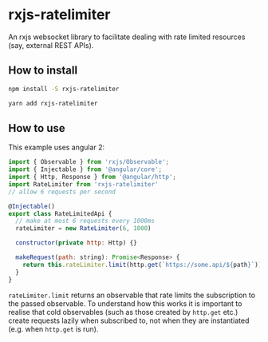 # rxjs-ratelimiter

An rxjs websocket library to facilitate dealing with rate limited resources (say, external REST APIs).

## How to install

```bash
npm install -S rxjs-ratelimiter
```

```bash
yarn add rxjs-ratelimiter
```

## How to use

This example uses angular 2:

```javascript
import { Observable } from 'rxjs/Observable';
import { Injectable } from '@angular/core';
import { Http, Response } from '@angular/http';
import RateLimiter from 'rxjs-ratelimiter'
// allow 6 requests per second

@Injectable()
export class RateLimitedApi {
  // make at most 6 requests every 1000ms
  rateLimiter = new RateLimiter(6, 1000)

  constructor(private http: Http) {}

  makeRequest(path: string): Promise<Response> {
    return this.rateLimiter.limit(http.get(`https://some.api/${path}`)).toPromise()
  }
}
```

`rateLimiter.limit` returns an observable that rate limits the subscription to the passed observable. To understand how this works it is important to realise that cold observables (such as those created by `http.get` etc.) create requests lazily when subscribed to, not when they are instantiated (e.g. when `http.get` is run).
